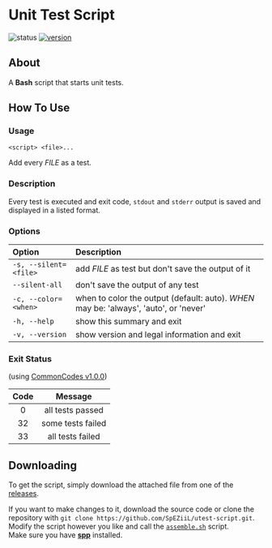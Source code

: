 # Unit Test Script #

![status][status-img] [![version][version-img]][version-link]

## About ##

A **Bash** script that starts unit tests.

## How To Use ##

### Usage ###

`<script> <file>...`

Add every _FILE_ as a test.

### Description ###

Every test is executed and exit code, `stdout` and `stderr` output is saved and
displayed in a listed format.

### Options ###

| Option                | Description                                                                           |
| :-------------------- | :------------------------------------------------------------------------------------ |
| `-s, --silent=<file>` | add _FILE_ as test but don't save the output of it                                    |
| `--silent-all`        | don't save the output of any test                                                     |
| `-c, --color=<when>`  | when to color the output (default: auto). _WHEN_ may be: 'always', 'auto', or 'never' |
| `-h, --help`          | show this summary and exit                                                            |
| `-v, --version`       | show version and legal information and exit                                           |

### Exit Status ###

(using [CommonCodes v1.0.0](https://speziil.github.io/commoncodes/v/1.0.0.html))

| Code |      Message      |
| :--: | :---------------: |
|   0  | all tests passed  |
|  32  | some tests failed |
|  33  | all tests failed  |

## Downloading ##

To get the script, simply download the attached file from one of the
[releases](https://github.com/SpEZiiL/utest-script/releases).

If you want to make changes to it, download the source code or clone the
repository with `git clone https://github.com/SpEZiiL/utest-script.git`.  
Modify the script however you like and call the [`assemble.sh`](assemble.sh)
script.  
Make sure you have [**spp**](https://github.com/SpEZiiL/spp) installed.

<!-- Shields -->

[status-img]: https://img.shields.io/badge/dynamic/json.svg?label=status&url=http%3A%2F%2Fspeziil.ddns.net%2Frepos%2Futest-script.json&query=%24.status&colorB=brightgreen
[version-img]: https://img.shields.io/badge/dynamic/json.svg?label=version&url=http%3A%2F%2Fspeziil.ddns.net%2Frepos%2Futest-script.json&query=%24.version&colorB=blue
[version-link]: https://github.com/SpEZiiL/utest-script/releases/latest "Latest version"
